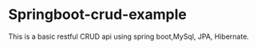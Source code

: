 # Springboot-crud-example
This is a basic restful CRUD api using spring boot,MySql, JPA, Hibernate.
